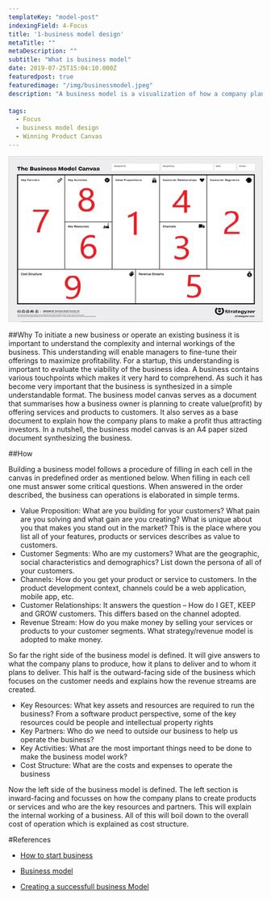 ```yaml
---
templateKey: "model-post"
indexingField: 4-Focus
title: '1-business model design'
metaTitle: ""
metaDescription: ""
subtitle: "What is business model"
date: 2019-07-25T15:04:10.000Z
featuredpost: true
featuredimage: "/img/businessmodel.jpeg"
description: "A business model is a visualization of how a company plans to operate and make money. In other words, it answers the question of how a company CREATES VALUE for ITSELF while delivering products or services to its customers. The traditional business model consists of nine cells that capture all aspects of a business. Information in these nine cells can be used to describe any company from a startup to a large enterprise."

tags:
  - Focus
  - business model design
  - Winning Product Canvas
---
```


![Business Model](/img/bcanvas_1.jpg)

##Why
To initiate a new business or operate an existing business it is important to understand the complexity and internal workings of the business. This understanding will enable managers to fine-tune their offerings to maximize profitability. For a startup, this understanding is important to evaluate the viability of the business idea. A business contains various touchpoints which makes it very hard to comprehend. As such it has become very important that the business is synthesized in a simple understandable format. The business model canvas serves as a document that summarises how a business owner is planning to create value(profit) by offering services and products to customers. It also serves as a base document to explain how the company plans to make a profit thus attracting investors. In a nutshell, the business model canvas is an A4 paper sized document synthesizing the business.

##How

Building a business model follows a procedure of filling in each cell in the canvas in predefined order as mentioned below. When filling in each cell one must answer some critical questions. When answered in the order described, the business can operations is elaborated in simple terms.

- Value Proposition: What are you building for your customers? What pain are you solving and what gain are you creating? What is unique about you that makes you stand out in the market? This is the place where you list all of your features, products or services describes as value to customers.
- Customer Segments: Who are my customers? What are the geographic, social characteristics and demographics? List down the persona of all of your customers.
- Channels: How do you get your product or service to customers. In the product development context, channels could be a web application, mobile app, etc.
- Customer Relationships: It answers the question – How do I GET, KEEP and GROW customers. This differs based on the channel adopted.
- Revenue Stream: How do you make money by selling your services or products to your customer segments. What strategy/revenue model is adopted to make money.

So far the right side of the business model is defined. It will give answers to what the company plans to produce, how it plans to deliver and to whom it plans to deliver. This half is the outward-facing side of the business which focuses on the customer needs and explains how the revenue streams are created.

- Key Resources: What key assets and resources are required to run the business? From a software product perspective, some of the key resources could be people and intellectual property rights
- Key Partners: Who do we need to outside our business to help us operate the business?
- Key Activities: What are the most important things need to be done to make the business model work?
- Cost Structure: What are the costs and expenses to operate the business

Now the left side of the business model is defined. The left section is inward-facing and focusses on how the company plans to create products or services and who are the key resources and partners. This will explain the internal working of a business. All of this will boil down to the overall cost of operation which is explained as cost structure.

#References

- [How to start business](https://www.dummies.com/business/start-a-business/business-plans/defining-your-business-model/)

- [Business model](https://www.investopedia.com/terms/b/businessmodel.asp)

- [Creating a successfull business Model](https://www.youtube.com/watch?v=IP0cUBWTgpY)
